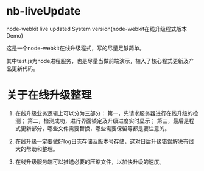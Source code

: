 # nb-liveUpdate
node-webkit live updated System version(node-webkit在线升级程式版本Demo)

这是一个node-webkit在线升级程式，写的尽量足够简单。

其中test.js为node进程服务，也是尽量当做前端演示，植入了核心程式更新及产品更新代码。



# 关于在线升级整理
1. 在线升级业务逻辑上可以分为三部分：
	第一，先请求服务器进行在线升级的检测；
	第二，检测成功，进行界面锁定及升级进度实时显示；
	第三，最后是程式更新部分，哪些文件需要替换，哪些需要保留等都是要注意的。

2. 在线升级一定要做好log日志存储及版本号存储，这对日后升级错误解决有很大的帮助和整理。

3. 在线升级服务端可以推送必要的压缩文件，以加快升级的速度。
